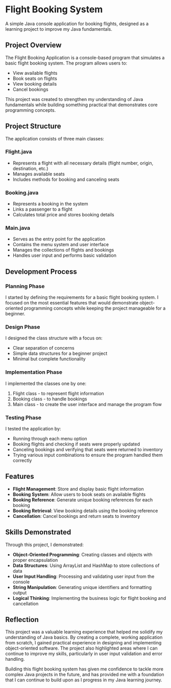 # Flight Booking System

A simple Java console application for booking flights, designed as a learning project to improve my Java fundamentals.

## Project Overview

The Flight Booking Application is a console-based program that simulates a basic flight booking system. The program allows users to:

- View available flights
- Book seats on flights
- View booking details
- Cancel bookings

This project was created to strengthen my understanding of Java fundamentals while building something practical that demonstrates core programming concepts.

## Project Structure

The application consists of three main classes:

### Flight.java
- Represents a flight with all necessary details (flight number, origin, destination, etc.)
- Manages available seats
- Includes methods for booking and canceling seats

### Booking.java
- Represents a booking in the system
- Links a passenger to a flight
- Calculates total price and stores booking details

### Main.java
- Serves as the entry point for the application
- Contains the menu system and user interface
- Manages the collections of flights and bookings
- Handles user input and performs basic validation

## Development Process

### Planning Phase
I started by defining the requirements for a basic flight booking system. I focused on the most essential features that would demonstrate object-oriented programming concepts while keeping the project manageable for a beginner.

### Design Phase
I designed the class structure with a focus on:
- Clear separation of concerns
- Simple data structures for a beginner project
- Minimal but complete functionality

### Implementation Phase
I implemented the classes one by one:
1. Flight class - to represent flight information
2. Booking class - to handle bookings
3. Main class - to create the user interface and manage the program flow

### Testing Phase
I tested the application by:
- Running through each menu option
- Booking flights and checking if seats were properly updated
- Canceling bookings and verifying that seats were returned to inventory
- Trying various input combinations to ensure the program handled them correctly

## Features

- **Flight Management**: Store and display basic flight information
- **Booking System**: Allow users to book seats on available flights
- **Booking Reference**: Generate unique booking references for each booking
- **Booking Retrieval**: View booking details using the booking reference
- **Cancellation**: Cancel bookings and return seats to inventory

## Skills Demonstrated

Through this project, I demonstrated:

- **Object-Oriented Programming**: Creating classes and objects with proper encapsulation
- **Data Structures**: Using ArrayList and HashMap to store collections of data
- **User Input Handling**: Processing and validating user input from the console
- **String Manipulation**: Generating unique identifiers and formatting output
- **Logical Thinking**: Implementing the business logic for flight booking and cancellation


## Reflection

This project was a valuable learning experience that helped me solidify my understanding of Java basics. By creating a complete, working application from scratch, I gained practical experience in designing and implementing object-oriented software. The project also highlighted areas where I can continue to improve my skills, particularly in user input validation and error handling.

Building this flight booking system has given me confidence to tackle more complex Java projects in the future, and has provided me with a foundation that I can continue to build upon as I progress in my Java learning journey.